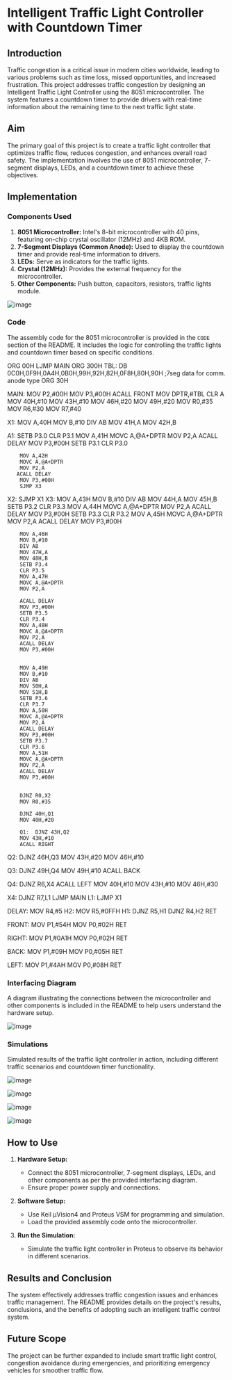 # Intelligent Traffic Light Controller with Countdown Timer

## Introduction

Traffic congestion is a critical issue in modern cities worldwide, leading to various problems such as time loss, missed opportunities, and increased frustration. This project addresses traffic congestion by designing an Intelligent Traffic Light Controller using the 8051 microcontroller. The system features a countdown timer to provide drivers with real-time information about the remaining time to the next traffic light state.

## Aim

The primary goal of this project is to create a traffic light controller that optimizes traffic flow, reduces congestion, and enhances overall road safety. The implementation involves the use of 8051 microcontroller, 7-segment displays, LEDs, and a countdown timer to achieve these objectives.

## Implementation

### Components Used

1. **8051 Microcontroller:** Intel's 8-bit microcontroller with 40 pins, featuring on-chip crystal oscillator (12MHz) and 4KB ROM.
2. **7-Segment Displays (Common Anode):** Used to display the countdown timer and provide real-time information to drivers.
3. **LEDs:** Serve as indicators for the traffic lights.
4. **Crystal (12MHz):** Provides the external frequency for the microcontroller.
5. **Other Components:** Push button, capacitors, resistors, traffic lights module.

![image](https://github.com/nandinikumawat/4-way-Traffic-Light-Controller/assets/63352345/dd9410ba-4771-4a60-810e-b690de7d6d44)

### Code

The assembly code for the 8051 microcontroller is provided in the `CODE` section of the README. It includes the logic for controlling the traffic lights and countdown timer based on specific conditions.

ORG 00H
        LJMP MAIN
        ORG 300H
TBL:    DB 0C0H,0F9H,0A4H,0B0H,99H,92H,82H,0F8H,80H,90H    ;7seg data for comm. anode type
        ORG 30H
        
MAIN:   MOV P2,#00H
        MOV P3,#00H
        ACALL FRONT
        MOV DPTR,#TBL
        CLR A
        MOV 40H,#10
        MOV 43H,#10
        MOV 46H,#20
        MOV 49H,#20
        MOV R0,#35
        MOV R6,#30
        MOV R7,#40
       
X1:     MOV A,40H
        MOV B,#10
        DIV AB
        MOV 41H,A
        MOV 42H,B
        
       
A1:     SETB P3.0
        CLR P3.1
        MOV A,41H
        MOVC A,@A+DPTR
        MOV P2,A
        ACALL DELAY
        MOV P3,#00H
        SETB P3.1
        CLR P3.0
        
        MOV A,42H
        MOVC A,@A+DPTR
        MOV P2,A
       ACALL DELAY
        MOV P3,#00H
        SJMP X3
X2:     SJMP X1
X3:     MOV A,43H
        MOV B,#10
        DIV AB
        MOV 44H,A
        MOV 45H,B
        SETB P3.2
        CLR P3.3
        MOV A,44H
        MOVC A,@A+DPTR
        MOV P2,A
        ACALL DELAY
        MOV P3,#00H
        SETB P3.3
        CLR P3.2
        MOV A,45H
        MOVC A,@A+DPTR
        MOV P2,A
        ACALL DELAY
        MOV P3,#00H


        MOV A,46H
        MOV B,#10
        DIV AB
        MOV 47H,A
        MOV 48H,B
        SETB P3.4
        CLR P3.5
        MOV A,47H
        MOVC A,@A+DPTR
        MOV P2,A
        
        ACALL DELAY
        MOV P3,#00H
        SETB P3.5
        CLR P3.4
        MOV A,48H
        MOVC A,@A+DPTR
        MOV P2,A
        ACALL DELAY
        MOV P3,#00H


        MOV A,49H
        MOV B,#10
        DIV AB
        MOV 50H,A
        MOV 51H,B
        SETB P3.6
        CLR P3.7
        MOV A,50H
        MOVC A,@A+DPTR
        MOV P2,A
        ACALL DELAY
        MOV P3,#00H
        SETB P3.7
        CLR P3.6
        MOV A,51H
        MOVC A,@A+DPTR
        MOV P2,A
        ACALL DELAY
        MOV P3,#00H


        DJNZ R0,X2
        MOV R0,#35

        DJNZ 40H,Q1
        MOV 40H,#20
        
        Q1:  DJNZ 43H,Q2
        MOV 43H,#10
        ACALL RIGHT          

Q2:  DJNZ 46H,Q3
        MOV 43H,#20
        MOV 46H,#10

Q3:  DJNZ 49H,Q4
        MOV 49H,#10
        ACALL BACK

Q4:   DJNZ R6,X4
        ACALL LEFT
        MOV 40H,#10
        MOV 43H,#10
        MOV 46H,#30

X4:  DJNZ R7,L1
        LJMP MAIN
L1:   LJMP X1     

DELAY:  MOV R4,#5
H2:     MOV R5,#0FFH
H1:   DJNZ R5,H1
        DJNZ R4,H2
        RET

FRONT:  MOV P1,#54H
        MOV P0,#02H
        RET

RIGHT:  MOV P1,#0A1H
        MOV P0,#02H
        RET

BACK:  MOV P1,#09H
       MOV P0,#05H
       RET

LEFT:  MOV P1,#4AH
       MOV P0,#08H
       RET
       
### Interfacing Diagram

A diagram illustrating the connections between the microcontroller and other components is included in the README to help users understand the hardware setup.

![image](https://github.com/nandinikumawat/4-way-Traffic-Light-Controller/assets/63352345/7fb7eccc-ee39-4065-ab52-4b62750f72c9)

### Simulations

Simulated results of the traffic light controller in action, including different traffic scenarios and countdown timer functionality.

![image](https://github.com/nandinikumawat/4-way-Traffic-Light-Controller/assets/63352345/9002d140-7dc2-4069-84f7-5ce6375c9970)

![image](https://github.com/nandinikumawat/4-way-Traffic-Light-Controller/assets/63352345/12397e34-6af7-446f-9741-d3ebe3c58ee1)

![image](https://github.com/nandinikumawat/4-way-Traffic-Light-Controller/assets/63352345/2306fb6b-9c29-4c46-a313-3776fc2f3a5b)

![image](https://github.com/nandinikumawat/4-way-Traffic-Light-Controller/assets/63352345/876cd552-55e9-4444-adce-532b2555d3a9)

## How to Use

1. **Hardware Setup:**
   - Connect the 8051 microcontroller, 7-segment displays, LEDs, and other components as per the provided interfacing diagram.
   - Ensure proper power supply and connections.

2. **Software Setup:**
   - Use Keil μVision4 and Proteus VSM for programming and simulation.
   - Load the provided assembly code onto the microcontroller.

3. **Run the Simulation:**
   - Simulate the traffic light controller in Proteus to observe its behavior in different scenarios.

## Results and Conclusion

The system effectively addresses traffic congestion issues and enhances traffic management. The README provides details on the project's results, conclusions, and the benefits of adopting such an intelligent traffic control system.

## Future Scope

The project can be further expanded to include smart traffic light control, congestion avoidance during emergencies, and prioritizing emergency vehicles for smoother traffic flow.



